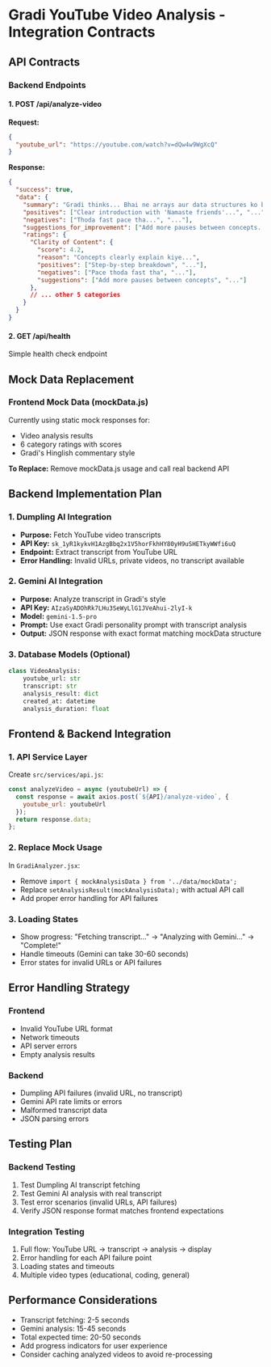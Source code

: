 # Gradi YouTube Video Analysis - Integration Contracts

## API Contracts

### Backend Endpoints

#### 1. POST /api/analyze-video
**Request:**
```json
{
  "youtube_url": "https://youtube.com/watch?v=dQw4w9WgXcQ"
}
```

**Response:**
```json
{
  "success": true,
  "data": {
    "summary": "Gradi thinks... Bhai ne arrays aur data structures ko bahut clearly explain kiya hai!...",
    "positives": ["Clear introduction with 'Namaste friends'...", "..."],
    "negatives": ["Thoda fast pace tha...", "..."],
    "suggestions_for_improvement": ["Add more pauses between concepts...", "..."],
    "ratings": {
      "Clarity of Content": {
        "score": 4.2,
        "reason": "Concepts clearly explain kiye...",
        "positives": ["Step-by-step breakdown", "..."],
        "negatives": ["Pace thoda fast tha", "..."],
        "suggestions": ["Add more pauses between concepts", "..."]
      },
      // ... other 5 categories
    }
  }
}
```

#### 2. GET /api/health
Simple health check endpoint

## Mock Data Replacement

### Frontend Mock Data (mockData.js)
Currently using static mock responses for:
- Video analysis results
- 6 category ratings with scores
- Gradi's Hinglish commentary style

**To Replace:** Remove mockData.js usage and call real backend API

## Backend Implementation Plan

### 1. Dumpling AI Integration
- **Purpose:** Fetch YouTube video transcripts  
- **API Key:** `sk_1yR1kykvH1AzgBbq2x1V5horFkhHY80yH9uSHETkyWWfi6uQ`
- **Endpoint:** Extract transcript from YouTube URL
- **Error Handling:** Invalid URLs, private videos, no transcript available

### 2. Gemini AI Integration  
- **Purpose:** Analyze transcript in Gradi's style
- **API Key:** `AIzaSyADOhRk7LHu3SeWyLlG1JVeAhui-2lyI-k`
- **Model:** `gemini-1.5-pro`
- **Prompt:** Use exact Gradi personality prompt with transcript analysis
- **Output:** JSON response with exact format matching mockData structure

### 3. Database Models (Optional)
```python
class VideoAnalysis:
    youtube_url: str
    transcript: str
    analysis_result: dict
    created_at: datetime
    analysis_duration: float
```

## Frontend & Backend Integration

### 1. API Service Layer
Create `src/services/api.js`:
```javascript
const analyzeVideo = async (youtubeUrl) => {
  const response = await axios.post(`${API}/analyze-video`, {
    youtube_url: youtubeUrl
  });
  return response.data;
};
```

### 2. Replace Mock Usage
In `GradiAnalyzer.jsx`:
- Remove `import { mockAnalysisData } from '../data/mockData';`
- Replace `setAnalysisResult(mockAnalysisData);` with actual API call
- Add proper error handling for API failures

### 3. Loading States
- Show progress: "Fetching transcript..." → "Analyzing with Gemini..." → "Complete!"
- Handle timeouts (Gemini can take 30-60 seconds)
- Error states for invalid URLs or API failures

## Error Handling Strategy

### Frontend
- Invalid YouTube URL format
- Network timeouts
- API server errors
- Empty analysis results

### Backend  
- Dumpling API failures (invalid URL, no transcript)
- Gemini API rate limits or errors
- Malformed transcript data
- JSON parsing errors

## Testing Plan

### Backend Testing
1. Test Dumpling AI transcript fetching
2. Test Gemini AI analysis with real transcript
3. Test error scenarios (invalid URLs, API failures)
4. Verify JSON response format matches frontend expectations

### Integration Testing
1. Full flow: YouTube URL → transcript → analysis → display
2. Error handling for each API failure point
3. Loading states and timeouts
4. Multiple video types (educational, coding, general)

## Performance Considerations

- Transcript fetching: 2-5 seconds
- Gemini analysis: 15-45 seconds  
- Total expected time: 20-50 seconds
- Add progress indicators for user experience
- Consider caching analyzed videos to avoid re-processing